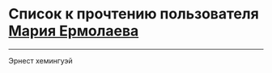 # Список к прочтению пользователя [Мария Ермолаева](http://my.mail.ru/mail/ermolaechka/)
---

Эрнест хемингуэй

